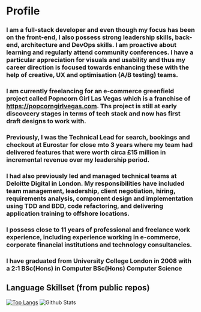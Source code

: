 # Profile
### I am a full-stack developer and even though my focus has been on the front-end, I also possess strong leadership skills, back-end, architecture and DevOps skills. I am proactive about learning and regularly attend community conferences. I have a particular appreciation for visuals and usability and thus my career direction is focused towards enhancing these with the help of creative, UX and optimisation (A/B testing) teams.

### I am currently freelancing for an e-commerce greenfield project called Popncorn Girl Las Vegas which is a franchise of https://popcorngirlvegas.com. Ths project is still at early discovcery stages in terms of tech stack and now has first draft designs to work with.

### Previously, I was the Technical Lead for search, bookings and checkout at Eurostar for close mto 3 years where my team had delivered features that were worth circa £15 million in incremental revenue over my leadership period.

### I had also previously led and managed technical teams at Deloitte Digital in London. My responsibilities have included team management, leadership, client negotiation, hiring, requirements analysis, component design and implementation using TDD and BDD, code refactoring, and delivering application training to offshore locations.

### I possess close to 11 years of professional and freelance work experience, including experience working in e-commerce, corporate financial institutions and technology consultancies.

### I have graduated from University College London in 2008 with a 2:1 BSc(Hons) in Computer BSc(Hons) Computer Science

## Language Skillset (from public repos)

[![Top Langs](https://github-readme-stats.vercel.app/api?username=malliapi)](https://github.com/anuraghazra/github-readme-stats)
![Github Stats](https://github.com/malliapi/github-stats-generator/blob/master/generated/overview.svg)

